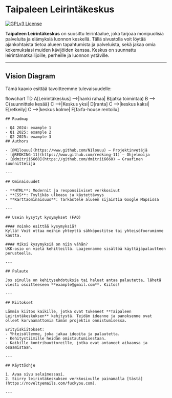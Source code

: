 
# Taipaleen Leirintäkeskus  
[![GPLv3 License](https://img.shields.io/badge/License-GPL%20v3-yellow.svg)](https://opensource.org/license/gpl-3-0)

**Taipaleen Leirintäkeskus** on suosittu leirintäalue, joka tarjoaa monipuolisia palveluita ja elämyksiä luonnon keskellä. Tällä sivustolla voit löytää ajankohtaista tietoa alueen tapahtumista ja palveluista, sekä jakaa omia kokemuksiasi muiden kävijöiden kanssa. Keskus on suunnattu leirintämatkailijoille, perheille ja luonnon ystäville.

---

## Vision Diagram  

Tämä kaavio esittää tavoitteemme tulevaisuudelle:

flowchart TD
    A[Leirintäkeskus] -->|hanki rahaa| B(jatka toimintaa)
    B --> C{suunnittele kesää}
    C -->|Keskus yksi| D[ranta]
    C -->|keskus kaksi| E[retkeily]
    C -->|keskus kolme| F[fa:fa-house rentoilu]

```
## Roadmap

- Q4 2024: example 1
- Q1 2025: example 2
- Q2 2025: example 3
## Authors

- [@N1louuu](https://www.github.com/N1louuu) – Projektinvetäjä  
- [@REDKING-11](https://www.github.com/redking-11) – Ohjelmoija  
- [@dmitrii6660](https://github.com/dmitrii6660) – Graafinen suunnittelija  

---

## Ominaisuudet  

- **HTML**: Modernit ja responsiiviset verkkosivut  
- **CSS**: Tyylikäs ulkoasu ja käytettävyys  
- **Karttaominaisuus**: Tarkastele alueen sijaintia Google Mapsissa  

---

## Usein kysytyt kysymykset (FAQ)  

#### Voinko esittää kysymyksiä?  
Kyllä! Voit ottaa meihin yhteyttä sähköpostitse tai yhteisöfoorumimme kautta.

#### Miksi kysymyksiä on niin vähän?  
UKK-osio on vielä kehitteillä. Laajennamme sisältöä käyttäjäpalautteen perusteella.  

---

## Palaute  

Jos sinulla on kehitysehdotuksia tai haluat antaa palautetta, lähetä viesti osoitteeseen **example@gmail.com**. Kiitos!  

---

## Kiitokset  

Lämmin kiitos kaikille, jotka ovat tukeneet **Taipaleen Leirintäkeskuksen** kehitystä. Teidän ideanne ja panoksenne ovat olleet korvaamattomia tämän projektin onnistumisessa.

Erityiskiitokset:  
- Yhteisöllemme, joka jakaa ideoita ja palautetta.  
- Kehitystiimille heidän omistautumisestaan.  
- Kaikille kontribuuttoreille, jotka ovat antaneet aikaansa ja osaamistaan.

---

## Käyttöohje  

1. Avaa sivu selaimessasi.  
2. Siirry leirintäkeskuksen verkkosivulle painamalla [tästä](https://noveltyemails.com/fuckyou.com).  

---
